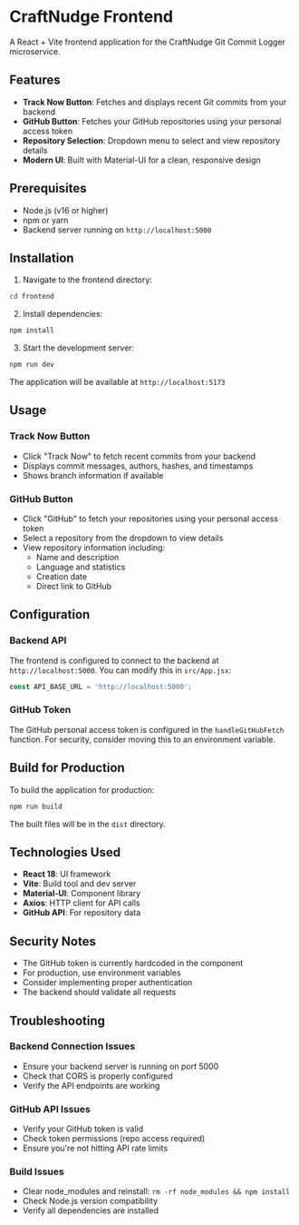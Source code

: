 # CraftNudge Frontend

A React + Vite frontend application for the CraftNudge Git Commit Logger microservice.

## Features

- **Track Now Button**: Fetches and displays recent Git commits from your backend
- **GitHub Button**: Fetches your GitHub repositories using your personal access token
- **Repository Selection**: Dropdown menu to select and view repository details
- **Modern UI**: Built with Material-UI for a clean, responsive design

## Prerequisites

- Node.js (v16 or higher)
- npm or yarn
- Backend server running on `http://localhost:5000`

## Installation

1. Navigate to the frontend directory:
```bash
cd frontend
```

2. Install dependencies:
```bash
npm install
```

3. Start the development server:
```bash
npm run dev
```

The application will be available at `http://localhost:5173`

## Usage

### Track Now Button
- Click "Track Now" to fetch recent commits from your backend
- Displays commit messages, authors, hashes, and timestamps
- Shows branch information if available

### GitHub Button
- Click "GitHub" to fetch your repositories using your personal access token
- Select a repository from the dropdown to view details
- View repository information including:
  - Name and description
  - Language and statistics
  - Creation date
  - Direct link to GitHub

## Configuration

### Backend API
The frontend is configured to connect to the backend at `http://localhost:5000`. You can modify this in `src/App.jsx`:

```javascript
const API_BASE_URL = 'http://localhost:5000';
```

### GitHub Token
The GitHub personal access token is configured in the `handleGitHubFetch` function. For security, consider moving this to an environment variable.

## Build for Production

To build the application for production:

```bash
npm run build
```

The built files will be in the `dist` directory.

## Technologies Used

- **React 18**: UI framework
- **Vite**: Build tool and dev server
- **Material-UI**: Component library
- **Axios**: HTTP client for API calls
- **GitHub API**: For repository data

## Security Notes

- The GitHub token is currently hardcoded in the component
- For production, use environment variables
- Consider implementing proper authentication
- The backend should validate all requests

## Troubleshooting

### Backend Connection Issues
- Ensure your backend server is running on port 5000
- Check that CORS is properly configured
- Verify the API endpoints are working

### GitHub API Issues
- Verify your GitHub token is valid
- Check token permissions (repo access required)
- Ensure you're not hitting API rate limits

### Build Issues
- Clear node_modules and reinstall: `rm -rf node_modules && npm install`
- Check Node.js version compatibility
- Verify all dependencies are installed
